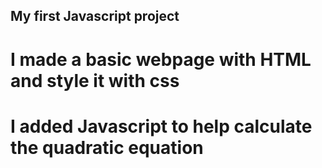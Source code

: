## My first Javascript project
# I made a basic webpage with HTML and style it with css 
# I added Javascript to help calculate the quadratic equation

